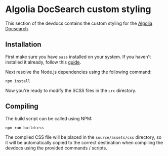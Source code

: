 <h1 id="algolia-docsearch-custom-styling">Algolia DocSearch custom styling</h1>

<p>This section of the devdocs contains the custom styling for the <a href="https://github.com/algolia/docsearch">Algolia Docsearch</a>.</p>

<h2 id="installation">Installation</h2>

<p>First make sure you have <code>sass</code> installed on your system.
If you haven't installed it already, follow this <a href="http://sass-lang.com/install">guide</a>.</p>

<p>Next resolve the Node.js dependencies using the following command:</p>

<pre><code>npm install
</code></pre>

<p>Now you're ready to modify the SCSS files in the <code>src</code> directory.</p>

<h2 id="compiling">Compiling</h2>

<p>The build script can be called using NPM:</p>

<pre><code>npm run build:css
</code></pre>

<p>The compiled CSS file will be placed in the <code>source/assets/css</code> directory,
so it will be automatically copied to the correct destination when compiling the devdocs using the provided commands / scripts.</p>
